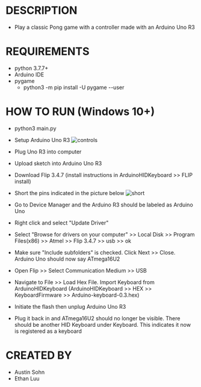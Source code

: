 # DESCRIPTION

- Play a classic Pong game with a controller made with an Arduino Uno R3

# REQUIREMENTS

- python 3.7.7+
- Arduino IDE
- pygame
  - python3 -m pip install -U pygame --user

# HOW TO RUN (Windows 10+)

- python3 main.py
- Setup Arduino Uno R3
 ![controls](https://user-images.githubusercontent.com/60045116/203705137-60695bc9-bd9f-4a2d-8ec7-34c0dcf9b566.png)
 
- Plug Uno R3 into computer
- Upload sketch into Arduino Uno R3
- Download Flip 3.4.7 (install instructions in ArduinoHIDKeyboard >> FLIP install)
- Short the pins indicated in the picture below
 ![short](https://user-images.githubusercontent.com/60045116/203705104-ddfe3398-ca22-4c25-8c8f-587575c5bee2.png)
 
- Go to Device Manager and the Arduino R3 should be labeled as Arduino Uno
- Right click and select "Update Driver"
- Select "Browse for drivers on your computer" >> Local Disk >> Program Files(x86) >> Atmel >> Flip 3.4.7 >> usb >> ok
- Make sure "Include subfolders" is checked. Click Next >> Close. Arduino Uno should now say ATmega16U2
- Open Flip >> Select Communication Medium >> USB
- Navigate to File >> Load Hex File. Import Keyboard from ArduinoHIDKeyboard (ArduinoHIDKeyboard >> HEX >> KeyboardFirmware >> Arduino-keyboard-0.3.hex)
- Initiate the flash then unplug Arduino Uno R3
- Plug it back in and ATmega16U2 should no longer be visible. There should be another HID Keyboard under Keyboard. This indicates it now is registered as a keyboard

# CREATED BY

- Austin Sohn
- Ethan Luu
